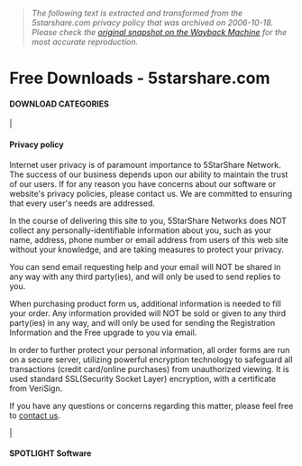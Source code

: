 > *The following text is extracted and transformed from the 5starshare.com privacy policy that was archived on 2006-10-18. Please check the [original snapshot on the Wayback Machine](https://web.archive.org/web/20061018164517id_/http%3A//5starshare.com/privacy.htm) for the most accurate reproduction.*

# Free Downloads - 5starshare.com

#### DOWNLOAD CATEGORIES

|    


####  Privacy policy

Internet user privacy is of paramount importance to 5StarShare Network. The success of our business depends upon our ability to maintain the trust of our users. If for any reason you have concerns about our software or website's privacy policies, please contact us. We are committed to ensuring that every user's needs are addressed.

In the course of delivering this site to you, 5StarShare Networks does NOT collect any personally-identifiable information about you, such as your name, address, phone number or email address from users of this web site without your knowledge, and are taking measures to protect your privacy. 

You can send email requesting help and your email will NOT be shared in any way with any third party(ies), and will only be used to send replies to you.

When purchasing product form us, additional information is needed to fill your order. Any information provided will NOT be sold or given to any third party(ies) in any way, and will only be used for sending the Registration Information and the Free upgrade to you via email.

In order to further protect your personal information, all order forms are run on a secure server, utilizing powerful encryption technology to safeguard all transactions (credit card/online purchases) from unauthorized viewing. It is used standard SSL(Security Socket Layer) encryption, with a certificate from VeriSign.

If you have any questions or concerns regarding this matter, please feel free to [contact us](https://web.archive.org/web/20061018164517id_/http%3A//5starshare.com/contact.htm).

| 

#### SPOTLIGHT Software 

  


